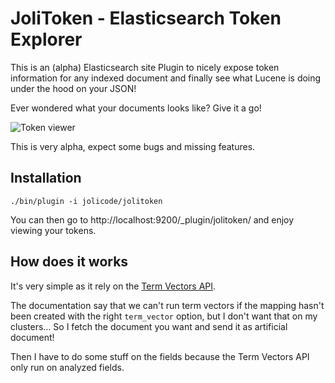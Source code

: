 # JoliToken - Elasticsearch Token Explorer

This is an (alpha) Elasticsearch site Plugin to nicely expose token information for any indexed document 
and finally see what Lucene is doing under the hood on your JSON!

Ever wondered what your documents looks like? Give it a go!

![Token viewer](http://i.imgur.com/cpMyi7C.png)

This is very alpha, expect some bugs and missing features.

## Installation

    ./bin/plugin -i jolicode/jolitoken

You can then go to http://localhost:9200/_plugin/jolitoken/ and enjoy viewing your tokens.

## How does it works

It's very simple as it rely on the [Term Vectors API](https://www.elastic.co/guide/en/elasticsearch/reference/current/docs-termvectors.html).

The documentation say that we can't run term vectors if the mapping hasn't been created with the right `term_vector` option, 
but I don't want that on my clusters... So I fetch the document you want and send it as artificial document!

Then I have to do some stuff on the fields because the Term Vectors API only run on analyzed fields.
